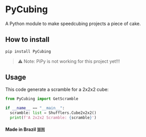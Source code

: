# PyCubing
A Python module to make speedcubing projects a piece of cake.

## How to install
```sh
pip install PyCubing
```

> ⚠️ Note: PiPy is not working for this project yet!!!

## Usage
This code generate a scramble for a 2x2x2 cube:
```python
from PyCubing import GetScramble

if __name__ == "__main__":
  scramble: list = Shufflers.Cube2x2x2()
  print(f'A 2x2x2 Scramble: {scramble}')
```

#### Made in Brazil :brazil:
